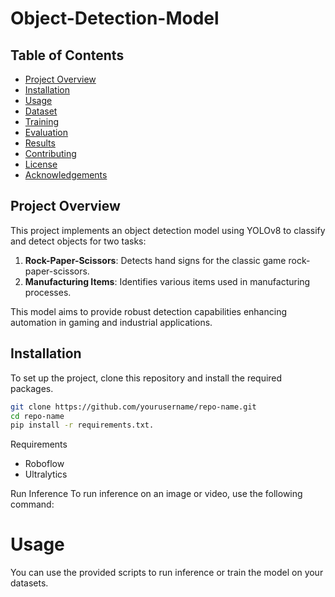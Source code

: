 # Object-Detection-Model
## Table of Contents  
- [Project Overview](#project-overview)  
- [Installation](#installation)
- [Usage](#usage)  
- [Dataset](#dataset)  
- [Training](#training)  
- [Evaluation](#evaluation)  
- [Results](#results)  
- [Contributing](#contributing)  
- [License](#license)  
- [Acknowledgements](#acknowledgements)
## Project Overview  
This project implements an object detection model using YOLOv8 to classify and detect objects for two tasks:  
1. **Rock-Paper-Scissors**: Detects hand signs for the classic game rock-paper-scissors.  
2. **Manufacturing Items**: Identifies various items used in manufacturing processes.  

This model aims to provide robust detection capabilities enhancing automation in gaming and industrial applications.  

## Installation  
To set up the project, clone this repository and install the required packages. 
```bash  
git clone https://github.com/yourusername/repo-name.git  
cd repo-name  
pip install -r requirements.txt.
```
 
Requirements
- Roboflow
- Ultralytics

Run Inference
To run inference on an image or video, use the following command:

# Usage
You can use the provided scripts to run inference or train the model on your datasets.
